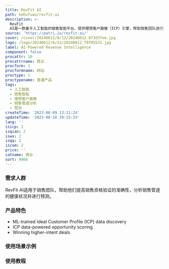 ```yaml
---
title: RevFit AI
path: kehufuwu/revfit-ai
description: >-
  RevFit
  AI是一款基于人工智能的销售智能平台，提供理想客户画像（ICP）引擎，帮助销售团队进行资格验证、销售管道健康度分析和预测。通过ML训练的ICP数据发现和机会评分，帮助用户获取更高意向的交易。
source: 'https://patri.io/revfit-ai/'
cover: /cover/20240612/6/12/20240612_073d3fee.jpg
logo: /logo/20240612/6/12/20240612_f8f95531.jpg
label: AI-Powered Revenue Intelligence
component: false
procattr: 10
procattrname: 商业
procform: 1
procformname: 网站
proctype: 1
proctypename: 普通产品
tags:
  - 人工智能
  - 销售智能
  - 理想客户画像
  - 销售管道分析
  - 预测
createTime: '2023-08-09 13:11:24'
updateTime: '2023-08-18 20:15:33'
lang: ''
isicp: 2
isqian: 2
iswx: 2
isqq: 2
iscom: 2
price: ''
catname: 商业
sort: 9968
---
```




### 需求人群
RevFit AI适用于销售团队，帮助他们提高销售资格验证的准确性，分析销售管道的健康状况并进行预测。

### 产品特色
- ML-trained Ideal Customer Profile (ICP) data discovery
- ICP data-powered opportunity scoring
- Winning higher-intent deals

### 使用场景示例


### 使用教程


  
